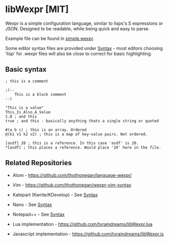 # libWexpr [MIT]

Wexpr is a simple configuration language, similar to lisps's S expressions or JSON.
Designed to be readable, while being quick and easy to parse.

Example file can be found in [simple.wexpr](Examples/simple.wexpr).

Some editor syntax files are provided under [Syntax](Syntax/) - most editors choosing 'lisp' for .wexpr files will also be close to correct for basic highlighting.

Basic syntax
--------------------

```
; this is a comment

;(--
	This is a block comment
--)

"This is a value"
This_Is_Also_A_Value
1.0 ; and this
true ; and this - basically anything thats a single string or quoted

#(a b c) ; this is an array. Ordered
@(k1 v1 k2 v2) ; this is a map of key-value pairs. Not ordered.

[asdf] 20 ; this is a reference. In this case 'asdf' is 20.
*[asdf] ; this places a reference. Would place '20' here in the file.
```


Related Repositories
--------------------

- Atom - https://github.com/thothonegan/language-wexpr/
- Vim - https://github.com/thothonegan/wexpr-vim-syntax
- Katepart (Kwrite/KDevelop) - See [Syntax](Syntax/)
- Nano - See [Syntax](Syntax/)
- Notepad++ - See [Syntax](Syntax/)

- Lua implementation - https://github.com/tyraindreams/libWexpr.lua
- Javascript implementation - https://github.com/tyraindreams/libWexpr.js
